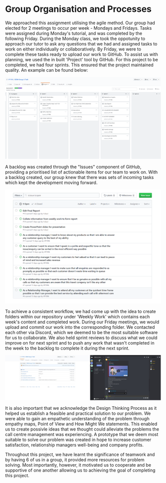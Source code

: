 # Group Organisation and Processes

We approached this assignment utilising the agile method. Our group had elected for 2 meetings to occur per week - Mondays and Fridays. Tasks were assigned during Monday's tutorial, and was completed by the following Friday. During the Monday class, we took the oppotunity to approach our tutor to ask any questions that we had and assigned tasks to work on either individually or collaboratively. By Friday, we were to complete these tasks ready to upload our work to GitHub. To assist us with planning, we used the in built 'Project' tool by GitHub. For this project to be completed, we had four sprints. This ensured that the project maintained quality. An example can be found below:

![](/Weekly%20Work/Graphs/ProjectBoard.PNG)

A backlog was created through the "Issues" component of GitHub, providing a prioritised list of actionable items for our team to work on. With a backlog created, our group knew that there was sets of incoming tasks which kept the development moving forward.

![](/Weekly%20Work/Graphs/Backlog.PNG)

To achieve a consistent workflow, we had come up with the idea to create folders within our repository under 'Weekly Work' which contains each week's content and completed work. During our Friday meetings, we would upload and commit our work into the corresponding folder. We contacted each other via Discord, which we deemed to be the most suitable software for us to collaborate. We also held sprint reviews to discuss what we could improve on for next sprint and to push any work that wasn't completed in the week to the backlog to complete it during the next sprint.

![](/Weekly%20Work/Graphs/CollabTools.jpg)

It is also important that we acknowledge the Design Thinking Process as it helped us establish a feasible and practical solution to our problem. We were able to gain an empathetic understanding of the problem through empathy maps, Point of View and How Might We statements. This enabled us to create possivle ideas that we thought could alleviate the problems the call centre management was experiencing. A prototype that we deem most suitable to solve our problem was created in hope to increase customer satisfaction, relationship managers well-being and company profits.

Throughout this project, we have learnt the significance of teamwork and by having 6 of us in a group, it provided more resources for problem solving. Most importantly, however, it motivated us to cooperate and be supportive of one another allowing us to achieving the goal of completing this project.




